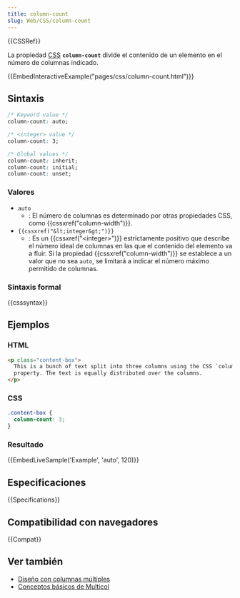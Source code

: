 ```yaml
---
title: column-count
slug: Web/CSS/column-count
---
```


{{CSSRef}}

La propiedad [CSS](/es/docs/Web/CSS) **`column-count`** divide el contenido de un elemento en el número de columnas indicado.

{{EmbedInteractiveExample("pages/css/column-count.html")}}

## Sintaxis

```css
/* Keyword value */
column-count: auto;

/* <integer> value */
column-count: 3;

/* Global values */
column-count: inherit;
column-count: initial;
column-count: unset;
```

### Valores

- `auto`
  - : El número de columnas es determinado por otras propiedades CSS, como {{cssxref("column-width")}}.
- `{{cssxref("&lt;integer&gt;")}}`
  - : Es un {{cssxref("&lt;integer&gt;")}} estrictamente positivo que describe el número ideal de columnas en las que el contenido del elemento va a fluir. Si la propiedad {{cssxref("column-width")}} se establece a un valor que no sea `auto`, se limitará a indicar el número máximo permitido de columnas.

### Sintaxis formal

{{csssyntax}}

## Ejemplos

### HTML

```html
<p class="content-box">
  This is a bunch of text split into three columns using the CSS `column-count`
  property. The text is equally distributed over the columns.
</p>
```

### CSS

```css
.content-box {
  column-count: 3;
}
```

### Resultado

{{EmbedLiveSample('Example', 'auto', 120)}}

## Especificaciones

{{Specifications}}

## Compatibilidad con navegadores

{{Compat}}

## Ver también

- [Diseño con columnas múltiples](/es/docs/Learn/CSS/CSS_layout/Multiple-column_Layout)
- [Conceptos básicos de Multicol](/es/docs/Web/CSS/CSS_Columns/Basic_Concepts_of_Multicol)
